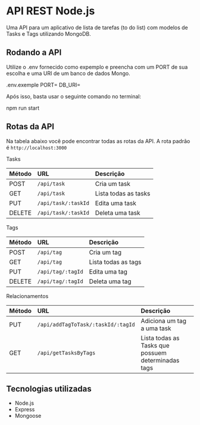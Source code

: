 # API REST Node.js

Uma API para um aplicativo de lista de tarefas (to do list) com modelos de Tasks e Tags utilizando MongoDB.

## Rodando a API

Utilize o .env fornecido como expemplo e preencha com um PORT de sua escolha e uma URI de um banco de dados Mongo.

.env.exemple
PORT=
DB_URI=

Após isso, basta usar o seguinte comando no terminal:

npm run start

## Rotas da API

Na tabela abaixo você pode encontrar todas as rotas da API.
A rota padrão é `http://localhost:3000`

Tasks

| Método | URL | Descrição |
| :--- | :--- | :--- |
| POST | `/api/task` | Cria um task |
| GET | `/api/task` | Lista todas as tasks |
| PUT | `/api/task/:taskId` | Edita uma task |
| DELETE | `/api/task/:taskId` | Deleta uma task |

Tags

| Método | URL | Descrição |
| :--- | :--- | :--- |
| POST | `/api/tag` | Cria um tag |
| GET | `/api/tag` | Lista todas as tags |
| PUT | `/api/tag/:tagId` | Edita uma tag |
| DELETE | `/api/tag/:tagId` | Deleta uma tag |

Relacionamentos

| Método | URL | Descrição |
| :--- | :--- | :--- |
| PUT | `/api/addTagToTask/:taskId/:tagId` | Adiciona um tag a uma task |
| GET | `/api/getTasksByTags` | Lista todas as Tasks que possuem determinadas tags |

## Tecnologias utilizadas

* Node.js
* Express
* Mongoose